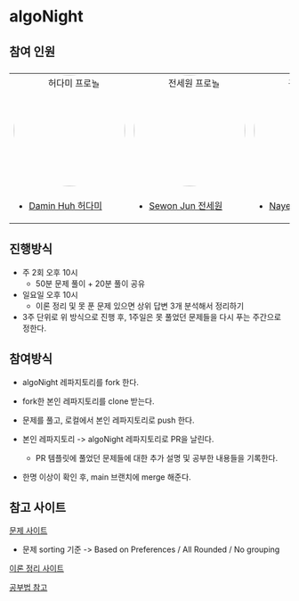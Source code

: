 # algoNight

## 참여 인원

<table style="display:flex;justify-content:space-around;align-items:center">
  <tr>
   <td align="center">
	    <img src="https://avatars.githubusercontent.com/u/123475341?v=4" alt="허다미 프로필" width="200px" height="200px" style="border-radius:50%"/>
    </td>
    <td align="center">
      <img src="https://avatars.githubusercontent.com/u/93499071?v=4" alt="전세원 프로필" width="200px" height="200px" style="border-radius:50%">
    </td>
   <td align="center">
	    <img src="https://avatars.githubusercontent.com/u/80331804?v=4" alt="곽나영 프로필" width="200px" height="200px" style="border-radius:50%"/>
    </td>
  </tr>
  <tr>
    <td align="center">
      <ul>
        <li style="text-align:left"><a href="https://github.com/mangodm-web" style="text-align:center;">Damin Huh 허다미</a></li>
      </ul>
    </td>
    <td align="center">
      <ul>
        <li style="text-align:left;"><a href="https://github.com/sewonjun" >Sewon Jun 전세원</a></li>
      </ul>
    </td>
    <td align="center">
      <ul>
        <li style="text-align:left"><a href="https://github.com/NayeongK" >NayeongK 곽나영</a></li>
      </ul>
    </td>
  </tr>
</table>

## 진행방식

- 주 2회 오후 10시
  - 50분 문제 풀이 + 20분 풀이 공유
- 일요일 오후 10시
  - 이론 정리 및 못 푼 문제 있으면 상위 답변 3개 분석해서 정리하기
- 3주 단위로 위 방식으로 진행 후, 1주일은 못 풀었던 문제들을 다시 푸는 주간으로 정한다.

## 참여방식

- algoNight 레파지토리를 fork 한다.

- fork한 본인 레파지토리를 clone 받는다.

- 문제를 풀고, 로컬에서 본인 레파지토리로 push 한다.

- 본인 레파지토리 -> algoNight 레파지토리로 PR을 날린다.

  - PR 템플릿에 풀었던 문제들에 대한 추가 설명 및 공부한 내용들을 기록한다.

- 한명 이상이 확인 후, main 브랜치에 merge 해준다.

## 참고 사이트

[문제 사이트](https://www.techinterviewhandbook.org/grind75?order=all_rounded&grouping=none)

- 문제 sorting 기준 -> Based on Preferences / All Rounded / No grouping

[이론 정리 사이트](https://www.techinterviewhandbook.org/algorithms/study-cheatsheet/)

[공부법 참고](https://medium.com/@younggyo.lee./%E1%84%8B%E1%85%A1%E1%86%AF%E1%84%80%E1%85%A9%E1%84%85%E1%85%B5%E1%84%8C%E1%85%B3%E1%86%B7-%E1%84%8F%E1%85%A9%E1%84%83%E1%85%B5%E1%86%BC%E1%84%90%E1%85%A6%E1%84%89%E1%85%B3%E1%84%90%E1%85%B3-4%E1%84%80%E1%85%A2%E1%84%8B%E1%85%AF%E1%86%AF-%E1%84%8F%E1%85%A5%E1%84%85%E1%85%B5%E1%84%8F%E1%85%B2%E1%86%AF%E1%84%85%E1%85%A5%E1%86%B7-b9bf16962271)
